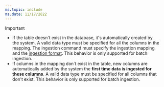 ```yaml
---
ms.topic: include
ms.date: 11/17/2022
---
```


> [!IMPORTANT]
> * If the table doesn't exist in the database, it's automatically created by the system. A valid data type must be specified for all the columns in the mapping. The ingestion command must specify the ingestion mapping and the [ingestion format](../ingestion-supported-formats.md). This behavior is only supported for batch ingestion. 
> * If columns in the mapping don't exist in the table, new columns are automatically added by the system the **first time data is ingested for these columns**. A valid data type must be specified for all columns that don't exist. This behavior is only supported for batch ingestion.   
